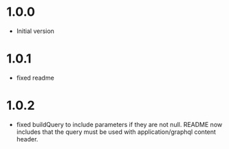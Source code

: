 # 1.0.0

- Initial version

# 1.0.1

- fixed readme

# 1.0.2

- fixed buildQuery to include parameters if they are not null. README now includes that the query must be used with application/graphql content header.
